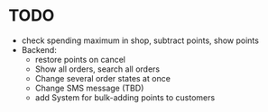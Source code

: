 # TODO

* check spending maximum in shop, subtract points, show points
* Backend:
  * restore points on cancel
  * Show all orders, search all orders
  * Change several order states at once
  * Change SMS message (TBD)
  * add System for bulk-adding points to customers

